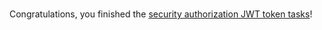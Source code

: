 <br>

Congratulations, you finished the [security authorization JWT token tasks](https://istio.io/latest/docs/tasks/security/authorization/authz-jwt/)!
